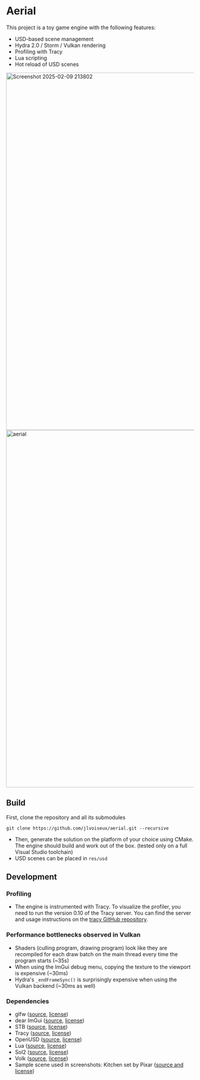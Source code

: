 # Aerial 
This project is a toy game engine with the following features:
- USD-based scene management
- Hydra 2.0 / Storm / Vulkan rendering
- Profiling with Tracy
- Lua scripting
- Hot reload of USD scenes

<img width="961" alt="Screenshot 2025-02-09 213802" src="https://github.com/user-attachments/assets/3eaec833-40dd-4ab7-a63d-0ffcda801fe4" />
<img width="961" alt="aerial" src="https://github.com/user-attachments/assets/0cd2dd01-6a50-46b2-aafd-dcfc4fa307ca" />

## Build
First, clone the repository and all its submodules
```
git clone https://github.com/jlvoiseux/aerial.git --recursive
```
- Then, generate the solution on the platform of your choice using CMake. The engine should build and work out of the box. (tested only on a full Visual Studio toolchain)
- USD scenes can be placed in `res/usd`
  
## Development
### Profiling
- The engine is instrumented with Tracy. To visualize the profiler, you need to run the version 0.10 of the Tracy server. You can find the server and usage instructions on the [tracy GitHub repository](https://github.com/wolfpld/tracy).

### Performance bottlenecks observed in Vulkan
- Shaders (culling program, drawing program) look like they are recompiled for each draw batch on the main thread every time the program starts (~35s)
- When using the ImGui debug menu, copying the texture to the viewport is expensive (~30ms)
- Hydra's `_endFrameSync()` is surprisingly expensive when using the Vulkan backend (~30ms as well)

### Dependencies
- glfw ([source](https://github.com/glfw/glfw), [license](https://github.com/glfw/glfw?tab=Zlib-1-ov-file#readme))
- dear ImGui ([source](https://github.com/ocornut/imgui), [license](https://github.com/ocornut/imgui?tab=MIT-1-ov-file#readme))
- STB ([source](https://github.com/nothings/stb), [license](https://github.com/nothings/stb?tab=License-1-ov-file#readme))
- Tracy ([source](https://github.com/wolfpld/tracy), [license](https://github.com/wolfpld/tracy?tab=License-1-ov-file#readme))
- OpenUSD ([source](https://github.com/PixarAnimationStudios/OpenUSD), [license](https://github.com/PixarAnimationStudios/OpenUSD?tab=License-1-ov-file#readme))
- Lua ([source](https://github.com/lua/lua), [license](https://www.lua.org/license.html))
- Sol2 ([source](https://github.com/ThePhD/sol2), [license](https://github.com/ThePhD/sol2?tab=MIT-1-ov-file#readme))
- Volk ([source](https://github.com/zeux/volk), [license](https://github.com/zeux/volk?tab=MIT-1-ov-file#readme))
- Sample scene used in screenshots: Kitchen set by Pixar ([source and license](https://openusd.org/release/dl_kitchen_set.html))

